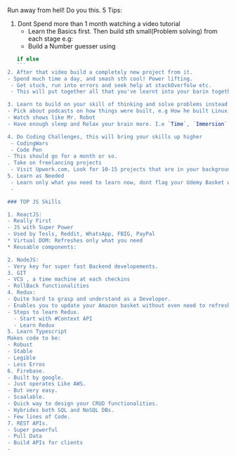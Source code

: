 Run away from hell! Do you this.
5 Tips:
1. Dont Spend more than 1 month watching a video tutorial
   - Learn the Basics first. Then build sth small(Problem solving) from each stage e.g:
    * Build a Number guesser using 
  ```jsx 
     if else
     ```
2. After that video build a completely new project from it.
- Spend much time a day, and smash sth cool! Power lifting.
   - Get stuck, run into errors and seek help at stackOverfolw etc.
   - This will put together all that you've learnt into your barin together.

3. Learn to build on your skill of thinking and solve problems instead of following tutorials.
 - Pick about podcasts on how things were built, e.g How he built Linux, how Amazon, Uber were built etc.
 - Watch shows like Mr. Robot
 - Have enough sleep and Relax your brain more. I.e `Time`, `Immersion` and `Body` health are key.

4. Do Coding Challenges, this will bring your skills up higher
   - CodingWars
   - Code Pen
- This should go for a month or so.
. Take on freelancing projects
   - Visit Upwork.com, Look for 10-15 projects that are in your background level, then apply for them.
5. Learn as Needed
   - Learn only what you need to learn now, dont flag your Udemy Basket with un necessary free courceses
   - 

### TOP JS Skills

1. ReactJS: 
- Really First
- JS with Super Power
- Used by Tesls, Reddit, WhatsApp, FBIG, PayPal
 * Virtual DOM: Refreshes only what you need
 * Reusable components: 

 2. NodeJS:
 - Very key for super fast Backend developements.
 3. GIT
 - VCS , a time machine at each checkins
 - RollBack functionalities
4. Redux:
- Quite hard to grasp and understand as a Developer.
- Enables you to update your Amazon basket without even need to refresh, just fast.State managements
- Steps to learn Redux.
    - Start with #Context API
    - Learn Redux
5. Learn Typescript
Makes code to be:
- Robust
- Stable
- Legible
- Less Erros
6. Firebase.
- Built by google.
- Just operates Like AWS. 
- But very easy.
- Scaalable.
- Quick way to design your CRUD functionalities.
- Hybrides both SQL and NoSQL DBs.
- Few lines of Code.
7. REST APIs.
- Super powerful
- Pull Data
- Build APIs for clients
- 